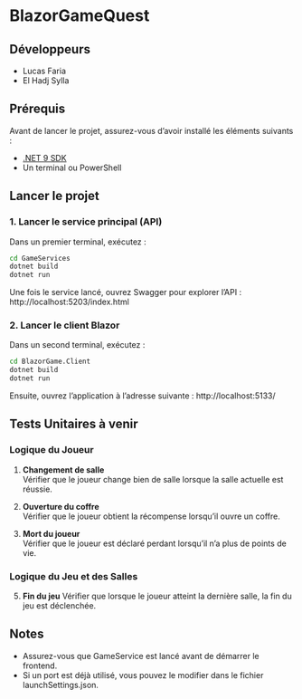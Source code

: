 # BlazorGameQuest

## Développeurs
- Lucas Faria
- El Hadj Sylla

## Prérequis

Avant de lancer le projet, assurez-vous d’avoir installé les éléments suivants :

- [.NET 9 SDK](https://dotnet.microsoft.com/en-us/download/dotnet/9.0)
- Un terminal ou PowerShell

## Lancer le projet

### 1. Lancer le service principal (API)

Dans un premier terminal, exécutez :

```bash
cd GameServices
dotnet build
dotnet run
```
Une fois le service lancé, ouvrez Swagger pour explorer l’API : http://localhost:5203/index.html

### 2. Lancer le client Blazor
Dans un second terminal, exécutez :

```bash
cd BlazorGame.Client
dotnet build
dotnet run
```
Ensuite, ouvrez l’application à l’adresse suivante : http://localhost:5133/

## Tests Unitaires à venir 

### Logique du Joueur
1. **Changement de salle**  
   Vérifier que le joueur change bien de salle lorsque la salle actuelle est réussie.

2. **Ouverture du coffre**  
   Vérifier que le joueur obtient la récompense lorsqu’il ouvre un coffre.

3. **Mort du joueur**  
   Vérifier que le joueur est déclaré perdant lorsqu’il n’a plus de points de vie.

### Logique du Jeu et des Salles
5. **Fin du jeu** 
   Vérifier que lorsque le joueur atteint la dernière salle, la fin du jeu est déclenchée.

## Notes
- Assurez-vous que GameService est lancé avant de démarrer le frontend.
- Si un port est déjà utilisé, vous pouvez le modifier dans le fichier launchSettings.json.
